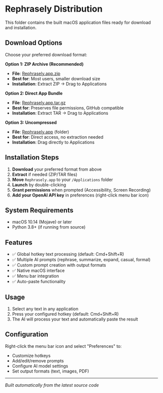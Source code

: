 # Rephrasely Distribution

This folder contains the built macOS application files ready for download and installation.

## Download Options

Choose your preferred download format:

**Option 1: ZIP Archive (Recommended)**
- **File**: [Rephrasely.app.zip](./Rephrasely.app.zip) 
- **Best for**: Most users, smaller download size
- **Installation**: Extract ZIP → Drag to Applications

**Option 2: Direct App Bundle** 
- **File**: [Rephrasely.app.tar.gz](./Rephrasely.app.tar.gz)
- **Best for**: Preserves file permissions, GitHub compatible
- **Installation**: Extract TAR → Drag to Applications

**Option 3: Uncompressed**
- **File**: [Rephrasely.app](./Rephrasely.app/) (folder)
- **Best for**: Direct access, no extraction needed
- **Installation**: Drag directly to Applications

## Installation Steps

1. **Download** your preferred format from above
2. **Extract** if needed (ZIP/TAR files)
3. **Move** `Rephrasely.app` to your `/Applications` folder
4. **Launch** by double-clicking
5. **Grant permissions** when prompted (Accessibility, Screen Recording)
6. **Add your OpenAI API key** in preferences (right-click menu bar icon)

## System Requirements

- macOS 10.14 (Mojave) or later
- Python 3.8+ (if running from source)

## Features

- ✅ Global hotkey text processing (default: Cmd+Shift+R)
- ✅ Multiple AI prompts (rephrase, summarize, expand, casual, formal)
- ✅ Custom prompt creation with output formats
- ✅ Native macOS interface
- ✅ Menu bar integration
- ✅ Auto-paste functionality

## Usage

1. Select any text in any application
2. Press your configured hotkey (default: Cmd+Shift+R)
3. The AI will process your text and automatically paste the result

## Configuration

Right-click the menu bar icon and select "Preferences" to:
- Customize hotkeys
- Add/edit/remove prompts
- Configure AI model settings
- Set output formats (text, images, PDF)

---

*Built automatically from the latest source code* 